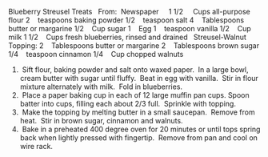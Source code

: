 Blueberry Streusel Treats
 
From:  Newspaper
 
 
1 1/2     Cups all-purpose flour
2    teaspoons baking powder
1/2    teaspoon salt
4    Tablespoons butter or margarine
1/2    Cup sugar
1    Egg
1    teaspoon vanilla
1/2    Cup milk
1 1/2    Cups fresh blueberries, rinsed and drained
 
Streusel-Walnut Topping:
2    Tablespoons butter or margarine
2    Tablespoons brown sugar
1/4    teaspoon cinnamon
1/4    Cup chopped walnuts
 
 
1.  Sift flour, baking powder and salt onto waxed paper.  In a large bowl, cream butter with sugar until fluffy.  Beat in egg with vanilla.  Stir in flour mixture alternately with milk.  Fold in blueberries.
2.  Place a paper baking cup in each of 12 large muffin pan cups. Spoon batter into cups, filling each about 2/3 full.  Sprinkle with topping.
3.  Make the topping by melting butter in a small saucepan.  Remove from heat.  Stir in brown sugar, cinnamon and walnuts.
4.  Bake in a preheated 400 degree oven for 20 minutes or until tops spring back when lightly pressed with fingertip.  Remove from pan and cool on wire rack.
 
